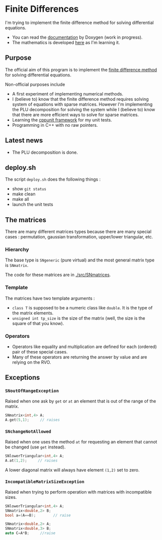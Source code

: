 # Finite Differences

I'm trying to implement the finite difference method for solving differential equations.

* You can read the [documentation](http://laurent.claessens-donadello.eu/finitediff/html/files.html) by Doxygen (work in progress).
* The mathematics is developed [here](http://laurent.claessens-donadello.eu/pdf/lefrido.pdf) as I'm learning it.

## Purpose

The official aim of this program is to implement the [finite difference method ](https://en.wikipedia.org/wiki/Finite_difference_method)  for solving differential equations.

Non-official purposes include
* A first experiment of implementing numerical methods.
* I (believe to) know that the finite difference method requires solving system of equations with sparse matrices. However I'm implementing the PLU decomposition for solving the system while I (believe to) know that there are more efficient ways to solve for sparse matrices.
* Learning the [cppunit framework](https://en.wikipedia.org/wiki/Cppunit) for my unit tests.
* Programming in C++ with no raw pointers.

## Latest news

* The PLU decomposition is done.

## deploy.sh

The script `deploy.sh` does the following things :
* show `git status`
* make clean
* make all 
* launch the unit tests

## The matrices

There are many different matrices types because there are many special cases : permutation, gaussian transformation, upper/lower triangular, etc.

### Hierarchy

The base type is `SNgeneric` (pure virtual) and the most general matrix type is `SNmatrix`.

The code for these matrices are in [./src/SNmatrices](src/SNmatrices/README.md).

### Template

The matrices have two template arguments :

* `class T` is supposed to be a numeric class like `double`. It is the type of the matrix elements. 
* `unsigned int tp_size` is the size of the matrix (well, the size is the square of that you know).

### Operators

* Operators like equality and multiplication are defined for each (ordered) pair of these special cases.
* Many of these operators are returning the answer by value and are relying on the RVO.


## Exceptions

### `SNoutOfRangeException`

Raised when one ask by `get` or `at` an element that is out of the range of the matrix. 

```C++
SNmatrix<int,4> A;
A.get(5,1);     // raises
```

### `SNchangeNotAllowed`

Raised when one uses the method `at` for requesting an element that cannot be changed (use `get` instead).

```C++
SNlowerTriangular<int,4> A;
A.at(1,2);     // raises
```
A lower diagonal matrix will always have element `(1,2)` set to zero.

### `IncompatibleMatrixSizeException`

Raised when trying to perform operation with matrices with incompatible sizes.

```C++
SNlowerTriangular<int,4> A;
SNmatrix<double,2> B;
bool a=(A==B);        // raise
```

```C++
SNmatrix<double,2> A;
SNmatrix<double,3> B;
auto C=A*B;     //raise
```
